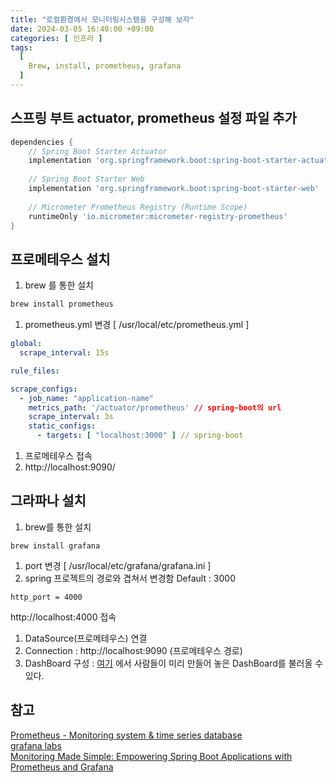 ```yaml
---
title: "로컬환경에서 모니터링시스템을 구성해 보자"
date: 2024-03-05 16:40:00 +09:00
categories: [ 인프라 ]
tags:
  [
    Brew, install, prometheus, grafana
  ]
---
```


## 스프링 부트 actuator, prometheus  설정  파일 추가

```groovy
dependencies {
    // Spring Boot Starter Actuator
    implementation 'org.springframework.boot:spring-boot-starter-actuator'
    
    // Spring Boot Starter Web
    implementation 'org.springframework.boot:spring-boot-starter-web'
    
    // Micrometer Prometheus Registry (Runtime Scope)
    runtimeOnly 'io.micrometer:micrometer-registry-prometheus'
}
```

## 프로메테우스 설치

1. brew 를 통한 설치

```groovy
brew install prometheus
```

1. prometheus.yml 변경 [ /usr/local/etc/prometheus.yml ]

```yaml
global:
  scrape_interval: 15s

rule_files:

scrape_configs:
  - job_name: "application-name"
    metrics_path: '/actuator/prometheus' // spring-boot의 url
    scrape_interval: 3s
    static_configs:
      - targets: [ "localhost:3000" ] // spring-boot
```

1. 프로메테우스 접속
  1. http://localhost:9090/

## 그라파나 설치

1. brew를 통한 설치

```shell
brew install grafana
```

1. port 변경 [ /usr/local/etc/grafana/grafana.ini ]
2. spring 프로젝트의 경로와 겹쳐서 변경함 Default : 3000 

```shell
http_port = 4000
```

http://localhost:4000 접속
 
1. DataSource(프로메테우스) 연결
2. Connection : http://localhost:9090 (프로메테우스 경로)
3. DashBoard 구성 :  [여기](https://grafana.com/grafana/dashboards/?search=j) 에서 사람들이 미리 만들어 놓은 DashBoard를 불러올 수 있다.

## 참고

[Prometheus - Monitoring system & time series database](https://prometheus.io/)
<br>
[grafana labs](https://grafana.com/)
<br>
[Monitoring Made Simple: Empowering Spring Boot Applications with Prometheus and Grafana](https://medium.com/simform-engineering/revolutionize-monitoring-empowering-spring-boot-applications-with-prometheus-and-grafana-e99c5c7248cf)



